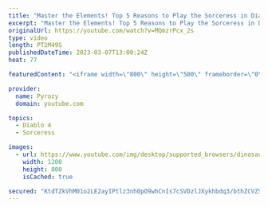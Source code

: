 ```yaml
---
title: "Master the Elements! Top 5 Reasons to Play the Sorceress in Diablo 4"
excerpt: "Master the Elements! Top 5 Reasons to Play the Sorceress in Diablo 4 00:00 Intro 00:18 Huge AOE 00:40 Mobility 01:03 Crowd ..."
originalUrl: https://youtube.com/watch?v=MQmzrPcx_2s
type: video
length: PT2M49S
publishedDateTime: 2023-03-07T13:00:24Z
heat: 77

featuredContent: "<iframe width=\"800\" height=\"500\" frameborder=\"0\" src=\"https://www.youtube.com/embed/MQmzrPcx_2s\" allow=\"accelerometer; autoplay; encrypted-media; gyroscope; picture-in-picture\" allowfullscreen></iframe>"

provider:
  name: Pyrozy
  domain: youtube.com

topics:
  - Diablo 4
  - Sorceress

images:
  - url: https://www.youtube.com/img/desktop/supported_browsers/dinosaur.png
    width: 1200
    height: 800
    isCached: true

secured: "KtdTZkVhM01o2LE2ayIPtlz3nh0pO9whCnIs7cSVDzlJXykhbdq3/bthZCVZSXM2oWpMYk3YkhdEgant8tHFjoUfJm4yvvyqCNktpfXlb/7n6wPXT8+UyzhCW4kUhc42S16IPQr9egkBRq+9/We2x7Em8Sfwbpdw2iJAdKrAymjDMPJN0fKwPYPRluvIo6FNv33Vz+WWEonX//auEdfAJ5Z7mS/89LA/zc4x1gcHmEJm5kk3qIDM9epM9BW5fLP6CFM6X8TwSyJ7QHoq78mWxTSVIgZSYsUsmgscoQy3k2YOMfFZnUCpJCHECHkZSl8K7OY+3xE/k4nip5K6uZIoA+si5wsQucG3BUX5N92GiouNAaHogBrvgvJrquT7aPsLePU1dGGZcpM0VqRixxYs5iXCA51di7x9YUnC5nHx3Zo=;qHQ5qCUVj8ZGFgf0O6dxEQ=="
---
```


